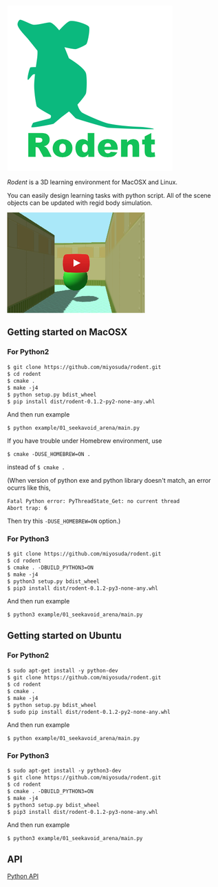 ![rodent_logo](./doc/image/rodent_logo.png)

*Rodent* is a 3D learning environment for MacOSX and Linux.

You can easily design learning tasks with python script. All of the scene objects can be updated with regid body simulation.

[![preview](./doc/image/preview.png)](https://youtu.be/6thMDZlAzkk)

## Getting started on MacOSX

### For Python2

    $ git clone https://github.com/miyosuda/rodent.git
    $ cd rodent
    $ cmake .
    $ make -j4
    $ python setup.py bdist_wheel
    $ pip install dist/rodent-0.1.2-py2-none-any.whl

And then run example

    $ python example/01_seekavoid_arena/main.py

If you have trouble under Homebrew environment, use

    $ cmake -DUSE_HOMEBREW=ON .

instead of `$ cmake .`

(When version of python exe and python library doesn't match, an error ocurrs like this,

    Fatal Python error: PyThreadState_Get: no current thread
    Abort trap: 6

Then try this `-DUSE_HOMEBREW=ON` option.)

### For Python3

    $ git clone https://github.com/miyosuda/rodent.git
    $ cd rodent
    $ cmake . -DBUILD_PYTHON3=ON
    $ make -j4
    $ python3 setup.py bdist_wheel
    $ pip3 install dist/rodent-0.1.2-py3-none-any.whl

And then run example

    $ python3 example/01_seekavoid_arena/main.py


## Getting started on Ubuntu

### For Python2

    $ sudo apt-get install -y python-dev
    $ git clone https://github.com/miyosuda/rodent.git
    $ cd rodent
    $ cmake .
    $ make -j4
    $ python setup.py bdist_wheel
    $ sudo pip install dist/rodent-0.1.2-py2-none-any.whl

And then run example

    $ python example/01_seekavoid_arena/main.py

### For Python3

    $ sudo apt-get install -y python3-dev
    $ git clone https://github.com/miyosuda/rodent.git
    $ cd rodent
    $ cmake . -DBUILD_PYTHON3=ON
    $ make -j4
    $ python3 setup.py bdist_wheel
    $ pip3 install dist/rodent-0.1.2-py3-none-any.whl

And then run example

    $ python3 example/01_seekavoid_arena/main.py

## API

[Python API](doc/python_api.md)
